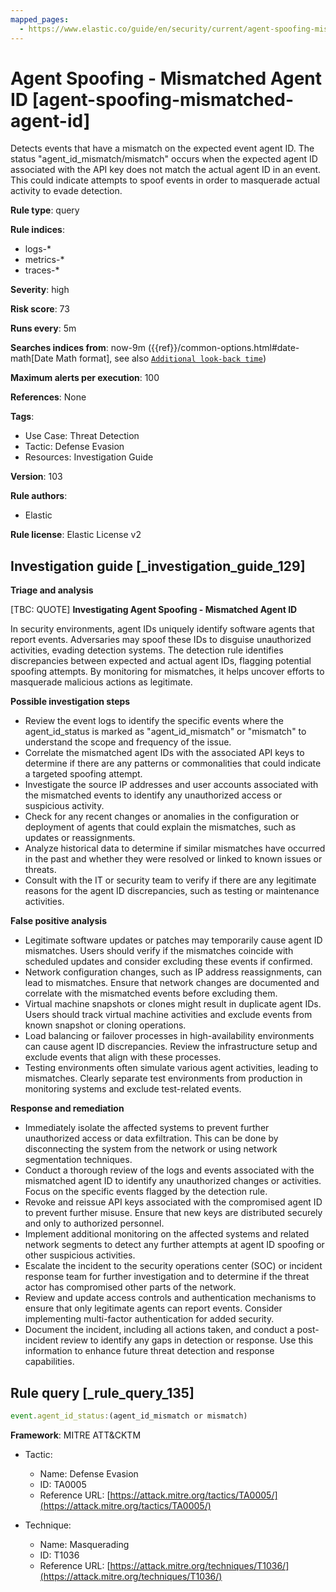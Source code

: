 ```yaml
---
mapped_pages:
  - https://www.elastic.co/guide/en/security/current/agent-spoofing-mismatched-agent-id.html
---
```


# Agent Spoofing - Mismatched Agent ID [agent-spoofing-mismatched-agent-id]

Detects events that have a mismatch on the expected event agent ID. The status "agent_id_mismatch/mismatch" occurs when the expected agent ID associated with the API key does not match the actual agent ID in an event. This could indicate attempts to spoof events in order to masquerade actual activity to evade detection.

**Rule type**: query

**Rule indices**:

* logs-*
* metrics-*
* traces-*

**Severity**: high

**Risk score**: 73

**Runs every**: 5m

**Searches indices from**: now-9m ({{ref}}/common-options.html#date-math[Date Math format], see also [`Additional look-back time`](docs-content://solutions/security/detect-and-alert/create-detection-rule.md#rule-schedule))

**Maximum alerts per execution**: 100

**References**: None

**Tags**:

* Use Case: Threat Detection
* Tactic: Defense Evasion
* Resources: Investigation Guide

**Version**: 103

**Rule authors**:

* Elastic

**Rule license**: Elastic License v2

## Investigation guide [_investigation_guide_129]

**Triage and analysis**

[TBC: QUOTE]
**Investigating Agent Spoofing - Mismatched Agent ID**

In security environments, agent IDs uniquely identify software agents that report events. Adversaries may spoof these IDs to disguise unauthorized activities, evading detection systems. The detection rule identifies discrepancies between expected and actual agent IDs, flagging potential spoofing attempts. By monitoring for mismatches, it helps uncover efforts to masquerade malicious actions as legitimate.

**Possible investigation steps**

* Review the event logs to identify the specific events where the agent_id_status is marked as "agent_id_mismatch" or "mismatch" to understand the scope and frequency of the issue.
* Correlate the mismatched agent IDs with the associated API keys to determine if there are any patterns or commonalities that could indicate a targeted spoofing attempt.
* Investigate the source IP addresses and user accounts associated with the mismatched events to identify any unauthorized access or suspicious activity.
* Check for any recent changes or anomalies in the configuration or deployment of agents that could explain the mismatches, such as updates or reassignments.
* Analyze historical data to determine if similar mismatches have occurred in the past and whether they were resolved or linked to known issues or threats.
* Consult with the IT or security team to verify if there are any legitimate reasons for the agent ID discrepancies, such as testing or maintenance activities.

**False positive analysis**

* Legitimate software updates or patches may temporarily cause agent ID mismatches. Users should verify if the mismatches coincide with scheduled updates and consider excluding these events if confirmed.
* Network configuration changes, such as IP address reassignments, can lead to mismatches. Ensure that network changes are documented and correlate with the mismatched events before excluding them.
* Virtual machine snapshots or clones might result in duplicate agent IDs. Users should track virtual machine activities and exclude events from known snapshot or cloning operations.
* Load balancing or failover processes in high-availability environments can cause agent ID discrepancies. Review the infrastructure setup and exclude events that align with these processes.
* Testing environments often simulate various agent activities, leading to mismatches. Clearly separate test environments from production in monitoring systems and exclude test-related events.

**Response and remediation**

* Immediately isolate the affected systems to prevent further unauthorized access or data exfiltration. This can be done by disconnecting the system from the network or using network segmentation techniques.
* Conduct a thorough review of the logs and events associated with the mismatched agent ID to identify any unauthorized changes or activities. Focus on the specific events flagged by the detection rule.
* Revoke and reissue API keys associated with the compromised agent ID to prevent further misuse. Ensure that new keys are distributed securely and only to authorized personnel.
* Implement additional monitoring on the affected systems and related network segments to detect any further attempts at agent ID spoofing or other suspicious activities.
* Escalate the incident to the security operations center (SOC) or incident response team for further investigation and to determine if the threat actor has compromised other parts of the network.
* Review and update access controls and authentication mechanisms to ensure that only legitimate agents can report events. Consider implementing multi-factor authentication for added security.
* Document the incident, including all actions taken, and conduct a post-incident review to identify any gaps in detection or response. Use this information to enhance future threat detection and response capabilities.


## Rule query [_rule_query_135]

```js
event.agent_id_status:(agent_id_mismatch or mismatch)
```

**Framework**: MITRE ATT&CKTM

* Tactic:

    * Name: Defense Evasion
    * ID: TA0005
    * Reference URL: [https://attack.mitre.org/tactics/TA0005/](https://attack.mitre.org/tactics/TA0005/)

* Technique:

    * Name: Masquerading
    * ID: T1036
    * Reference URL: [https://attack.mitre.org/techniques/T1036/](https://attack.mitre.org/techniques/T1036/)



